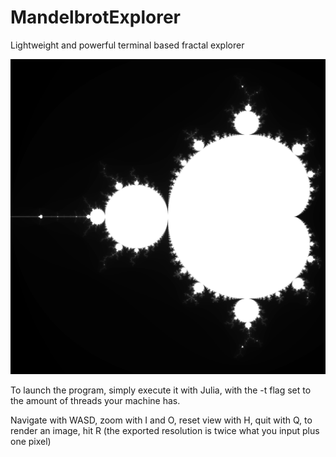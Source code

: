 # MandelbrotExplorer
Lightweight and powerful terminal based fractal explorer

![alt text](https://github.com/admiralpav/MandelbrotExplorer/blob/main/gallery/full.png?raw=true)


To launch the program, simply execute it with Julia, with the -t flag set to the amount of threads your machine has.

Navigate with WASD, zoom with I and O, reset view with H, quit with Q, to render an image, hit R (the exported resolution is twice what you input plus one pixel)

